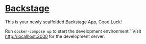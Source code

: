 # [Backstage](https://backstage.io)

This is your newly scaffolded Backstage App, Good Luck!

Run `docker-compose up` to start the development environment.` Visit
[http://localhost:3000](http://localhost:3000) for the development server. 
